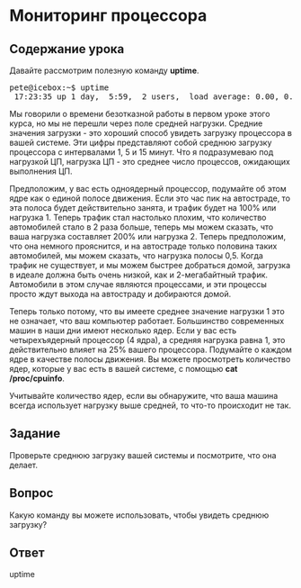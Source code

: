 # Мониторинг процессора

## Содержание урока

Давайте рассмотрим полезную команду <b>uptime</b>.

<pre>
pete@icebox:~$ uptime
 17:23:35 up 1 day,  5:59,  2 users,  load average: 0.00, 0.02, 0.05
</pre>

Мы говорили о времени безотказной работы в первом уроке этого курса, но мы не перешли через поле средней нагрузки. Средние значения загрузки - это хороший способ увидеть загрузку процессора в вашей системе. Эти цифры представляют собой среднюю загрузку процессора с интервалами 1, 5 и 15 минут. Что я подразумеваю под нагрузкой ЦП, нагрузка ЦП - это среднее число процессов, ожидающих выполнения ЦП.

Предположим, у вас есть одноядерный процессор, подумайте об этом ядре как о единой полосе движения. Если это час пик на автостраде, то эта полоса будет действительно занята, и трафик будет на 100% или нагрузка 1. Теперь трафик стал настолько плохим, что количество автомобилей стало в 2 раза больше, теперь мы можем сказать, что ваша нагрузка составляет 200% или нагрузка 2. Теперь предположим, что она немного прояснится, и на автостраде только половина таких автомобилей, мы можем сказать, что нагрузка полосы 0,5. Когда трафик не существует, и мы можем быстрее добраться домой, загрузка в идеале должна быть очень низкой, как и 2-мегабайтный трафик. Автомобили в этом случае являются процессами, и эти процессы просто ждут выхода на автостраду и добираются домой.

Теперь только потому, что вы имеете среднее значение нагрузки 1 это не означает, что ваш компьютер работает. Большинство современных машин в наши дни имеют несколько ядер. Если у вас есть четырехъядерный процессор (4 ядра), а средняя нагрузка равна 1, это действительно влияет на 25% вашего процессора. Подумайте о каждом ядре в качестве полосы движения. Вы можете просмотреть количество ядер, которые у вас есть в вашей системе, с помощью <b>cat /proc/cpuinfo</b>.

Учитывайте количество ядер, если вы обнаружите, что ваша машина всегда использует нагрузку выше средней, то что-то происходит не так.

## Задание

Проверьте среднюю загрузку вашей системы и посмотрите, что она делает. 

## Вопрос

Какую команду вы можете использовать, чтобы увидеть среднюю загрузку?

## Ответ

uptime
